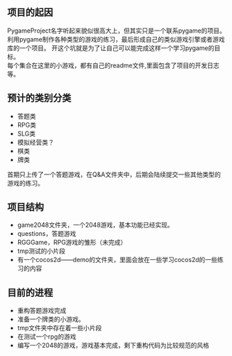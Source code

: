 ## 项目的起因
PygameProject名字听起来貌似很高大上，但其实只是一个联系pygame的项目。<br>
利用pygame制作各种类型的游戏的练习，最后形成自己的类似游戏引擎或者游戏库的一个项目。
开这个坑就是为了让自己可以能完成这样一个学习pygame的目标。<br>
每个集合在这里的小游戏，都有自己的readme文件,里面包含了项目的开发日志等。<br>


## 预计的类别分类
* 答题类
* RPG类
* SLG类
* 模拟经营类？
* 棋类
* 牌类

首期只上传了一个答题游戏，在Q&A文件夹中，后期会陆续提交一些其他类型的游戏的练习。
## 项目结构
- game2048文件夹，一个2048游戏，基本功能已经实现。
- questions，答题游戏
- RGGGame，RPG游戏的雏形（未完成）
- tmp测试的小片段
- 有一个cocos2d——demo的文件夹，里面会放在一些学习cocos2d的一些练习的内容


## 目前的进程
- 重构答题游戏完成
- 准备一个牌类的小游戏。
- tmp文件夹中存在着一些小片段
- 在测试一个rpg的游戏
- 编写一个2048的游戏，游戏基本完成，剩下重构代码为比较规范的风格
